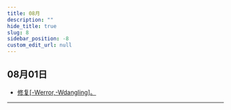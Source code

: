 ```yaml
---
title: 08月
description: ""
hide_title: true
slug: 8
sidebar_position: -8
custom_edit_url: null
---
```


## 08月01日

- [修复[-Werror,-Wdangling]。](https://github.com/crazytuzi/UnrealCSharp/commit/6d592cf3a3b676d196171cf58a2045a808eefcc3)

---
